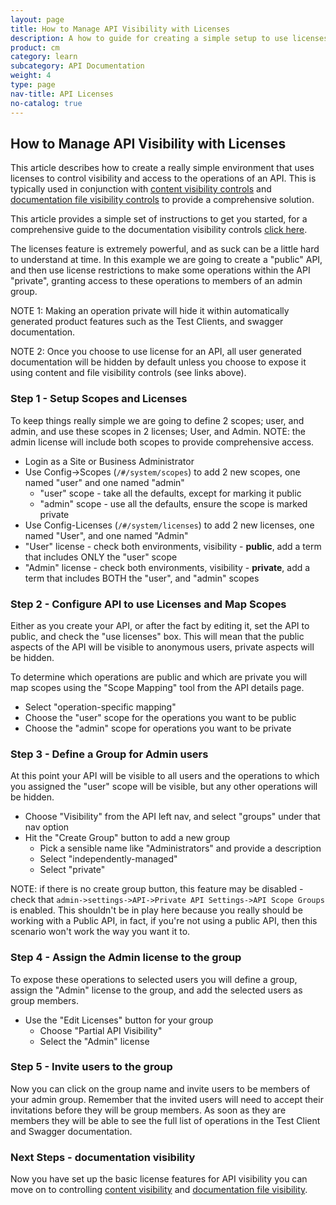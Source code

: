 ```yaml
---
layout: page
title: How to Manage API Visibility with Licenses
description: A how to guide for creating a simple setup to use licenses to control the visibility of APIs
product: cm
category: learn
subcategory: API Documentation
weight: 4
type: page
nav-title: API Licenses
no-catalog: true
---
```


## How to Manage API Visibility with Licenses
This article describes how to create a really simple environment that uses licenses to control visibility and access to the operations of an API.  This is typically used in conjunction with [content visibility controls](howto_control_content_visibility.html) and [documentation file visibility controls](howto_control_doc_file_visibility.html) to provide a comprehensive solution.  

This article provides a simple set of instructions to get you started, for a comprehensive guide to the documentation visibility controls [click here](../learnmore/api_admin_documentation_tagging.htm).

The licenses feature is extremely powerful, and as suck can be a little hard to understand at time.  In this example we are going to create a "public" API, and then use license restrictions to make some operations within the API "private", granting access to these operations to members of an admin group.  

NOTE 1: Making an operation private will hide it within automatically generated product features such as the Test Clients, and swagger documentation.  

NOTE 2: Once you choose to use license for an API, all user generated documentation will be hidden by default unless you choose to expose it using content and file visibility controls (see links above).

### Step 1 - Setup Scopes and Licenses
To keep things really simple we are going to define 2 scopes; user, and admin, and use these scopes in 2 licenses; User, and Admin.  NOTE: the admin license will include both scopes to provide comprehensive access.

* Login as a Site or Business Administrator
* Use Config->Scopes (```/#/system/scopes```) to add 2 new scopes, one named "user" and one named "admin"
  * "user" scope - take all the defaults, except for marking it public
  * "admin" scope - use all the defaults, ensure the scope is marked private
*  Use Config-Licenses (```/#/system/licenses```) to add 2 new licenses, one named "User", and one named "Admin"
  * "User" license - check both environments, visibility - **public**, add a term that includes ONLY the "user" scope
  * "Admin" license - check both environments, visibility - **private**, add a term that includes BOTH the "user", and "admin" scopes

### Step 2 - Configure API to use Licenses and Map Scopes
Either as you create your API, or after the fact by editing it, set the API to public, and check the "use licenses" box.  This will mean that the public aspects of the API will be visible to anonymous users, private aspects will be hidden.  

To determine which operations are public and which are private you will map scopes using the "Scope Mapping" tool from the API details page.  

* Select "operation-specific mapping"
* Choose the "user" scope for the operations you want to be public
* Choose the "admin" scope for operations you want to be private

### Step 3 - Define a Group for Admin users
At this point your API will be visible to all users and the operations to which you assigned the "user" scope will be visible, but any other operations will be hidden.  

* Choose "Visibility" from the API left nav, and select "groups" under that nav option
* Hit the "Create Group" button to add a new group 
	* Pick a sensible name like "Administrators" and provide a description
	* Select "independently-managed" 
	* Select "private"
	
NOTE: if there is no create group button, this feature may be disabled - check that ```admin->settings->API->Private API Settings->API Scope Groups``` is enabled.  This shouldn't be in play here because you really should be working with a Public API, in fact, if you're not using a public API, then this scenario won't work the way you want it to.

### Step 4 - Assign the Admin license to the group
To expose these operations to selected users you will define a group, assign the "Admin" license to the group, and add the selected users as group members.

* Use the "Edit Licenses" button for your group
	* Choose "Partial API Visibility"
	* Select the "Admin" license

### Step 5 - Invite users to the group

Now you can click on the group name and invite users to be members of your admin group.  Remember that the invited users will need to accept their invitations before they will be group members.  As soon as they are members they will be able to see the full list of operations in the Test Client and Swagger documentation.

### Next Steps - documentation visibility
Now you have set up the basic license features for API visibility you can move on to controlling [content visibility](howto_control_content_visibility.html) and [documentation file visibility](howto_control_doc_file_visibility.html).




